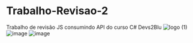 # Trabalho-Revisao-2
Trabalho de revisão JS consumindo API do curso C# Devs2Blu 
![logo (1)](https://user-images.githubusercontent.com/35773596/202293460-df2b197c-6b0f-4c95-a91c-b90c1a74745e.png)
![image](https://user-images.githubusercontent.com/35773596/202293171-a2e032f2-4b8c-4856-843f-837f98c24f68.png)
![image](https://user-images.githubusercontent.com/35773596/202293246-2f902c39-b0e3-448f-9fe6-a8b5c32fc337.png)

